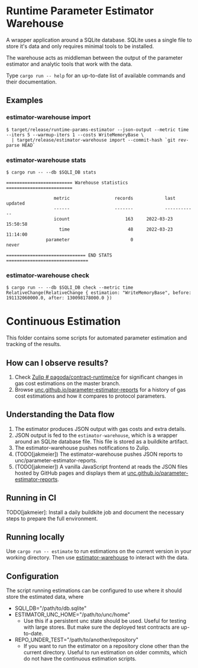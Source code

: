 # Runtime Parameter Estimator Warehouse

A wrapper application around a SQLite database. SQLite uses a single file to store it's data and only requires minimal tools to be installed.

The warehouse acts as middleman between the output of the parameter estimator and analytic tools that work with the data.

Type `cargo run -- help` for an up-to-date list of available commands and their documentation.

## Examples

### estimator-warehouse import

```
$ target/release/runtime-params-estimator --json-output --metric time --iters 5 --warmup-iters 1 --costs WriteMemoryBase \
  | target/release/estimator-warehouse import --commit-hash `git rev-parse HEAD`
```

### estimator-warehouse stats

```
$ cargo run -- --db $SQLI_DB stats

========================= Warehouse statistics =========================

                  metric                 records            last updated
                  ------                 -------            ------------
                  icount                     163     2022-03-23 15:50:58
                    time                      48     2022-03-23 11:14:00
               parameter                       0                   never

============================== END STATS ===============================
```

### estimator-warehouse check

```
$ cargo run -- --db $SQLI_DB check --metric time
RelativeChange(RelativeChange { estimation: "WriteMemoryBase", before: 191132060000.0, after: 130098178000.0 })
```

# Continuous Estimation

This folder contains some scripts for automated parameter estimation and tracking of the results.

## How can I observe results?

1. Check [Zulip # pagoda/contract-runtime/ce](https://unc.zulipchat.com/#narrow/stream/319057-pagoda.2Fcontract-runtime.2Fce) for significant changes in gas cost estimations on the master branch.
1. Browse [unc.github.io/parameter-estimator-reports](https://unc.github.io/parameter-estimator-reports) for a history of gas cost estimations and how it compares to protocol parameters.

## Understanding the Data flow

1. The estimator produces JSON output with gas costs and extra details.
1. JSON output is fed to the `estimator-warehouse`, which is a wrapper around an SQLite database file. This file is stored as a buildkite artifact.
1. The estimator-warehouse pushes notifications to Zulip.
1. (TODO[jakmeier]) The estimator-warehouse pushes JSON reports to unc/parameter-estimator-reports.
1. (TODO[jakmeier]) A vanilla JavaScript frontend at reads the JSON files hosted by GitHub pages and displays them at [unc.github.io/parameter-estimator-reports](https://unc.github.io/parameter-estimator-reports).

## Running in CI

TODO[jakmeier]: Install a daily buildkite job and document the necessary steps to prepare the full environment.

## Running locally

Use `cargo run -- estimate` to run estimations on the current version in your working directory.
Then use [estimator-warehouse](../estimator-warehouse) to interact with the data.

## Configuration

The script running estimations can be configured to use where it should store the estimated data, where

* SQLI_DB="/path/to/db.sqlite"
* ESTIMATOR_UNC_HOME="/path/to/unc/home"
  * Use this if a persistent unc state should be used. Useful for testing with large stores. But make sure the deployed test contracts are up-to-date.
* REPO_UNDER_TEST="/path/to/another/repository"
  * If you want to run the estimator on a repository clone other than the current directory. Useful to run estimation on older commits, which do not have the continuous estimation scripts.

